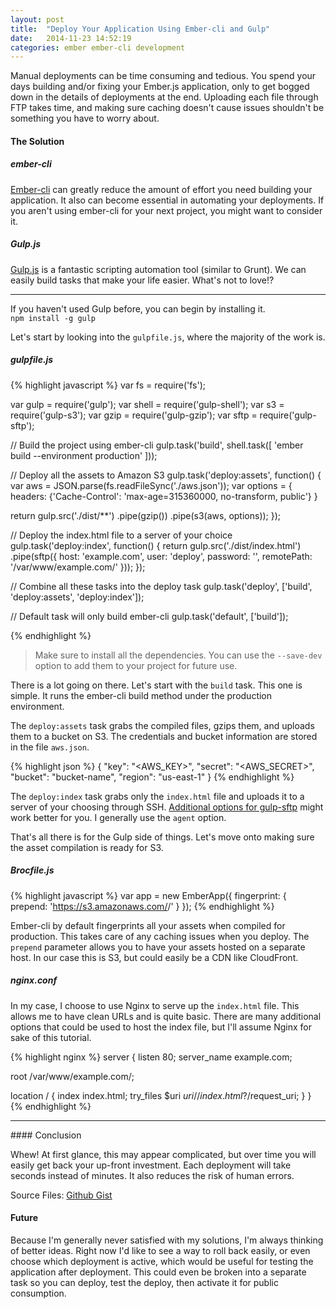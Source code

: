 ```yaml
---
layout: post
title:  "Deploy Your Application Using Ember-cli and Gulp"
date:   2014-11-23 14:52:19
categories: ember ember-cli development
---
```


Manual deployments can be time consuming and tedious. You spend your days building and/or fixing your Ember.js application, only to get bogged down in the details of deployments at the end. Uploading each file through FTP takes time, and making sure caching doesn't cause issues shouldn't be something you have to worry about.

#### The Solution

##### ember-cli
[Ember-cli](http://ember-cli.com) can greatly reduce the amount of effort you need building your application. It also can become essential in automating your deployments. If you aren't using ember-cli for your next project, you might want to consider it.

##### Gulp.js
[Gulp.js](http://gulpjs.com/) is a fantastic scripting automation tool (similar to Grunt). We can easily build tasks that make your life easier. What's not to love!?

<hr />

If you haven't used Gulp before, you can begin by installing it.<br />
`npm install -g gulp`

Let's start by looking into the `gulpfile.js`, where the majority of the work is.

##### gulpfile.js

{% highlight javascript %}
var fs = require('fs');

var gulp = require('gulp');
var shell = require('gulp-shell');
var s3 = require('gulp-s3');
var gzip = require('gulp-gzip');
var sftp = require('gulp-sftp');

// Build the project using ember-cli
gulp.task('build', shell.task([
  'ember build --environment production'
]));

// Deploy all the assets to Amazon S3
gulp.task('deploy:assets', function() {
  var aws = JSON.parse(fs.readFileSync('./aws.json'));
  var options = { headers: {'Cache-Control': 'max-age=315360000, no-transform, public'} }

  return gulp.src('./dist/**')
    .pipe(gzip())
    .pipe(s3(aws, options));
});

// Deploy the index.html file to a server of your choice
gulp.task('deploy:index', function() {
  return gulp.src('./dist/index.html')
    .pipe(sftp({
        host: 'example.com',
        user: 'deploy',
        password: '<deploy-password>',
        remotePath: '/var/www/example.com/'
      }));
});

// Combine all these tasks into the deploy task
gulp.task('deploy', ['build', 'deploy:assets', 'deploy:index']);

// Default task will only build ember-cli
gulp.task('default', ['build']);

{% endhighlight %}

> Make sure to install all the dependencies. You can use the `--save-dev` option to add them to your project for future use.

There is a lot going on there. Let's start with the `build` task. This one is simple. It runs the ember-cli build method under the production environment.

The `deploy:assets` task grabs the compiled files, gzips them, and uploads them to a bucket on S3. The credentials and bucket information are stored in the file `aws.json`. 

{% highlight json %}
{
  "key": "<AWS_KEY>",
  "secret": "<AWS_SECRET>",
  "bucket": "bucket-name",
  "region": "us-east-1"
}
{% endhighlight %}

The `deploy:index` task grabs only the `index.html` file and uploads it to a server of your choosing through SSH. [Additional options for gulp-sftp](https://github.com/gtg092x/gulp-sftp) might work better for you. I generally use the `agent` option.

That's all there is for the Gulp side of things. Let's move onto making sure the asset compilation is ready for S3.

##### Brocfile.js

{% highlight javascript %}
var app = new EmberApp({
  fingerprint: {
    prepend: 'https://s3.amazonaws.com/<bucket-name>/'
  }
});
{% endhighlight %}

Ember-cli by default fingerprints all your assets when compiled for production. This takes care of any caching issues when you deploy. The `prepend` parameter allows you to have your assets hosted on a separate host. In our case this is S3, but could easily be a CDN like CloudFront.

##### nginx.conf

In my case, I choose to use Nginx to serve up the `index.html` file. This allows me to have clean URLs and is quite basic. There are many additional options that could be used to host the index file, but I'll assume Nginx for sake of this tutorial.

{% highlight nginx %}
server {
  listen 80;
  server_name example.com;
 
  root /var/www/example.com/;
 
  location / {
     index  index.html;
     try_files $uri $uri/ /index.html?/$request_uri;
   }
}
{% endhighlight %}

<hr />
#### Conclusion

Whew! At first glance, this may appear complicated, but over time you will easily get back your up-front investment. Each deployment will take seconds instead of minutes. It also reduces the risk of human errors.

Source Files: [Github Gist](https://gist.github.com/dolfelt/3fafa3cd89d5bd30c3c3)

#### Future

Because I'm generally never satisfied with my solutions, I'm always thinking of better ideas. Right now I'd like to see a way to roll back easily, or even choose which deployment is active, which would be useful for testing the application after deployment. This could even be broken into a separate task so you can deploy, test the deploy, then activate it for public consumption.
